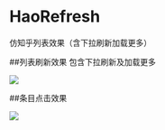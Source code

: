 # HaoRefresh
仿知乎列表效果（含下拉刷新加载更多）

##列表刷新效果
  包含下拉刷新及加载更多
  
![](https://github.com/fangx/HaoRefresh/blob/master/zhihu_refresh.gif)

##条目点击效果

![](https://github.com/fangx/HaoRefresh/blob/master/zhihu_click.gif)
